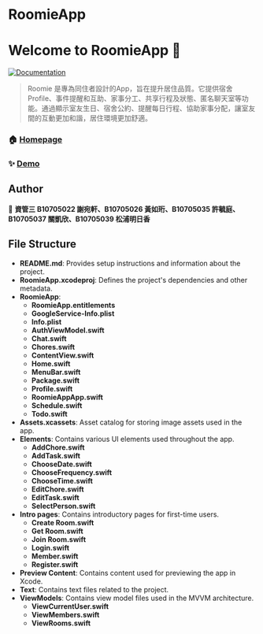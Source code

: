 # RoomieApp
# Welcome to RoomieApp 👋
[![Documentation](https://img.shields.io/badge/documentation-yes-brightgreen.svg)](https://reurl.cc/EjYEZR)

> Roomie 是專為同住者設計的App，旨在提升居住品質。它提供宿舍Profile、事件提醒和互助、家事分工、共享行程及狀態、匿名聊天室等功能。通過顯示室友生日、宿舍公約、提醒每日行程、協助家事分配，讓室友間的互動更加和諧，居住環境更加舒適。

### 🏠 [Homepage](Home)

### ✨ [Demo](https://reurl.cc/mMzEv7)

## Author

👤 **資管三 B10705022 謝宛軒、B10705026 黃如珩、B10705035 許毓庭、B10705037 關凱欣、B10705039 松浦明日香**

## File Structure

- **README.md**: Provides setup instructions and information about the project.
- **RoomieApp.xcodeproj**: Defines the project's dependencies and other metadata.
- **RoomieApp**:
  - **RoomieApp.entitlements**
  - **GoogleService-Info.plist**
  - **Info.plist**
  - **AuthViewModel.swift**
  - **Chat.swift**
  - **Chores.swift**
  - **ContentView.swift**
  - **Home.swift**
  - **MenuBar.swift**
  - **Package.swift**
  - **Profile.swift**
  - **RoomieAppApp.swift**
  - **Schedule.swift**
  - **Todo.swift**
- **Assets.xcassets**: Asset catalog for storing image assets used in the app.
- **Elements**: Contains various UI elements used throughout the app.
  - **AddChore.swift**
  - **AddTask.swift**
  - **ChooseDate.swift**
  - **ChooseFrequency.swift**
  - **ChooseTime.swift**
  - **EditChore.swift**
  - **EditTask.swift**
  - **SelectPerson.swift**
- **Intro pages**: Contains introductory pages for first-time users.
  - **Create Room.swift**
  - **Get Room.swift**
  - **Join Room.swift**
  - **Login.swift**
  - **Member.swift**
  - **Register.swift**
- **Preview Content**: Contains content used for previewing the app in Xcode.
- **Text**: Contains text files related to the project.
- **ViewModels**: Contains view model files used in the MVVM architecture.
  - **ViewCurrentUser.swift**
  - **ViewMembers.swift**
  - **ViewRooms.swift**
